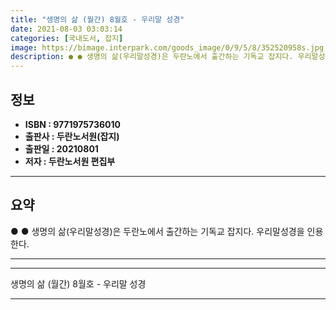 ```yaml
---
title: "생명의 삶 (월간) 8월호 - 우리말 성경"
date: 2021-08-03 03:03:14
categories: [국내도서, 잡지]
image: https://bimage.interpark.com/goods_image/0/9/5/8/352520958s.jpg
description: ● ● 생명의 삶(우리말성경)은 두란노에서 출간하는 기독교 잡지다. 우리말성경을 인용한다.
---
```


## **정보**

- **ISBN : 9771975736010**
- **출판사 : 두란노서원(잡지)**
- **출판일 : 20210801**
- **저자 : 두란노서원 편집부**

------



## **요약**

●  ●  생명의 삶(우리말성경)은 두란노에서 출간하는 기독교 잡지다. 우리말성경을 인용한다.

------



------


생명의 삶 (월간) 8월호 - 우리말 성경 

------


